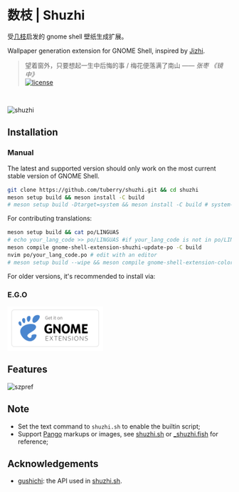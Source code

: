 # 数枝 | Shuzhi

受[几枝](https://github.com/unicar9/jizhi)启发的 gnome shell 壁纸生成扩展。

Wallpaper generation extension for GNOME Shell, inspired by [Jizhi](https://github.com/unicar9/jizhi).

>望着窗外，只要想起一生中后悔的事 / 梅花便落满了南山 —— *张枣 《镜中》*<br>
[![license]](/LICENSE)
<br>

![shuzhi](https://user-images.githubusercontent.com/17917040/108039729-7453cc00-7077-11eb-9d91-4beebcef9e97.png)

## Installation

### Manual

The latest and supported version should only work on the most current stable version of GNOME Shell.

```bash
git clone https://github.com/tuberry/shuzhi.git && cd shuzhi
meson setup build && meson install -C build
# meson setup build -Dtarget=system && meson install -C build # system-wide, default --prefix=/usr/local
```

For contributing translations:

```bash
meson setup build && cat po/LINGUAS
# echo your_lang_code >> po/LINGUAS #if your_lang_code is not in po/LINGUAS
meson compile gnome-shell-extension-shuzhi-update-po -C build
nvim po/your_lang_code.po # edit with an editor
# meson setup build --wipe && meson compile gnome-shell-extension-color-picker-gmo -C build # build mo
```

For older versions, it's recommended to install via:

### E.G.O

[<img src="https://raw.githubusercontent.com/andyholmes/gnome-shell-extensions-badge/master/get-it-on-ego.svg?sanitize=true" alt="Get it on GNOME Extensions" height="100" align="middle">][EGO]

## Features

![szpref](https://user-images.githubusercontent.com/17917040/155916819-c07054a9-78a4-4ca1-9f39-31f4c85e4256.png)


## Note

* Set the text command to `shuzhi.sh` to enable the builtin script;
* Support [Pango](https://docs.gtk.org/Pango/pango_markup.html) markups or images, see [shuzhi.sh](/shuzhi@tuberry/shuzhi.sh) or [_shuzhi.fish](/cli/_shuzhi.fish) for reference;

## Acknowledgements

* [gushichi](https://github.com/xenv/gushici): the API used in [shuzhi.sh](/shuzhi@tuberry/shuzhi.sh).

[license]:https://img.shields.io/badge/license-GPLv3-green.svg
[EGO]:https://extensions.gnome.org/extension/3985/shu-zhi/
